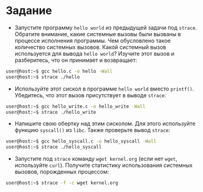 # Задание

+ Запустите программу `hello world` из предыдущей задачи под `strace`. Обратите внимание, какие системные вызовы были вызваны в процессе исполнения программы. Чем обусловлено такое количество системных вызовов. Какой системный вызов используется для вывода `hello world`? Изучите этот вызов и разберитесь, что он принимает и возвращает:

```bash
user@host:~$ gcc hello.c -o hello -Wall
user@host:~$ strace ./hello
```

+ Используйте этот сискол в программе `hello world` вместо `printf()`. Убедитесь, что этот вызов присутствует в выводе `strace`:

```bash
user@host:~$ gcc hello_write.c -o hello_write -Wall
user@host:~$ strace ./hello_write
```

+ Напишите свою обертку над этим сисколом. Для этого используйте функцию `syscall()` из `libc`. Также проверьте вывод
`strace`:

```bash
user@host:~$ gcc hello_syscall.c -o hello_syscall -Wall
user@host:~$ strace ./hello_syscall
```

+ Запустите под `strace` команду `wget kernel.org` (если нет `wget`, используйте `curl`). Получите статистику использования системных вызовов, порожденных процессом:

```bash
user@host:~$ strace -f -c wget kernel.org
```

